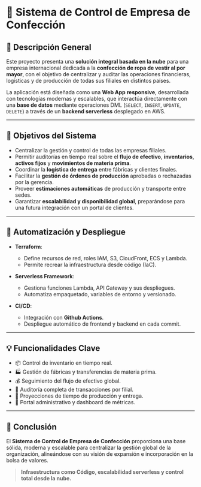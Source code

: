 # 🧵 Sistema de Control de Empresa de Confección

## 📘 Descripción General

Este proyecto presenta una **solución integral basada en la nube** para una empresa internacional dedicada a la **confección de ropa de vestir al por mayor**, con el objetivo de centralizar y auditar las operaciones financieras, logísticas y de producción de todas sus filiales en distintos países.

La aplicación está diseñada como una **Web App responsive**, desarrollada con tecnologías modernas y escalables, que interactúa directamente con una **base de datos** mediante operaciones DML (`SELECT`, `INSERT`, `UPDATE`, `DELETE`) a través de un **backend serverless** desplegado en AWS.

---

## 🎯 Objetivos del Sistema

- Centralizar la gestión y control de todas las empresas filiales.
- Permitir auditorías en tiempo real sobre el **flujo de efectivo**, **inventarios**, **activos fijos** y **movimientos de materia prima**.
- Coordinar la **logística de entrega** entre fábricas y clientes finales.
- Facilitar la **gestión de órdenes de producción** aprobadas o rechazadas por la gerencia.
- Proveer **estimaciones automáticas** de producción y transporte entre sedes.
- Garantizar **escalabilidad y disponibilidad global**, preparándose para una futura integración con un portal de clientes.

---

## 🔧 Automatización y Despliegue

- **Terraform**: 
  - Define recursos de red, roles IAM, S3, CloudFront, ECS y Lambda.
  - Permite recrear la infraestructura desde código (IaC).

- **Serverless Framework**: 
  - Gestiona funciones Lambda, API Gateway y sus despliegues.
  - Automatiza empaquetado, variables de entorno y versionado.

- **CI/CD**:
  - Integración con **Github Actions**.
  - Despliegue automático de frontend y backend en cada commit.

---

## 💡 Funcionalidades Clave

- 📦 Control de inventario en tiempo real.  
- 🏭 Gestión de fábricas y transferencias de materia prima.  
- 💰 Seguimiento del flujo de efectivo global.  
- 🧾 Auditoría completa de transacciones por filial.  
- 🧠 Proyecciones de tiempo de producción y entrega.  
- 🧍 Portal administrativo y dashboard de métricas.  

---

## 🚀 Conclusión

El **Sistema de Control de Empresa de Confección** proporciona una base sólida, moderna y escalable para centralizar la gestión global de la organización, alineándose con su visión de expansión e incorporación en la bolsa de valores.

> **Infraestructura como Código, escalabilidad serverless y control total desde la nube.**
